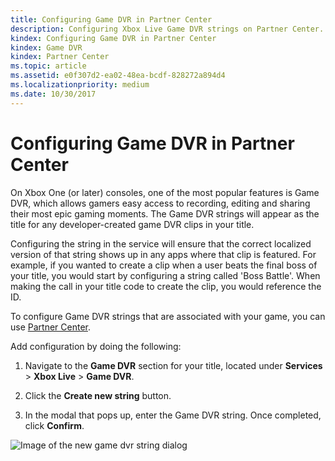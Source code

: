```yaml
---
title: Configuring Game DVR in Partner Center
description: Configuring Xbox Live Game DVR strings on Partner Center.
kindex: Configuring Game DVR in Partner Center
kindex: Game DVR
kindex: Partner Center
ms.topic: article
ms.assetid: e0f307d2-ea02-48ea-bcdf-828272a894d4
ms.localizationpriority: medium
ms.date: 10/30/2017
---
```


# Configuring Game DVR in Partner Center

On Xbox One (or later) consoles, one of the most popular features is Game DVR, which allows gamers easy access to recording, editing and sharing their most epic gaming moments.
The Game DVR strings will appear as the title for any developer-created game DVR clips in your title.

Configuring the string in the service will ensure that the correct localized version of that string shows up in any apps where that clip is featured.
For example, if you wanted to create a clip when a user beats the final boss of your title, you would start by configuring a string called 'Boss Battle'.
When making the call in your title code to create the clip, you would reference the ID.

To configure Game DVR strings that are associated with your game, you can use [Partner Center](https://partner.microsoft.com/dashboard).

Add configuration by doing the following:

1. Navigate to the **Game DVR** section for your title, located under **Services** > **Xbox Live** > **Game DVR**.

2. Click the **Create new string** button.

3. In the modal that pops up, enter the Game DVR string. Once completed, click **Confirm**.

![Image of the new game dvr string dialog](../../images/dev-center/game-dvr/game-dvr-1.png)
